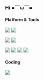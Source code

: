 ### Hi =￣ω￣=

<!--
**Meowcolm024/meowcolm024** is a ✨ _special_ ✨ repository because its `README.md` (this file) appears on your GitHub profile.

Here are some ideas to get you started:

- 🔭 I’m currently working on ...
- 🌱 I’m currently learning ...
- 👯 I’m looking to collaborate on ...
- 🤔 I’m looking for help with ...
- 💬 Ask me about ...
- 📫 How to reach me: ...
- 😄 Pronouns: ...
- ⚡ Fun fact: ...
-->

#### Platform & Tools

![](https://img.shields.io/badge/macOS-Monterey-292e33?style=flat-square&logo=apple&logoColor=ffffff)
![](https://img.shields.io/badge/Windows-10-2376bc?style=flat-square&logo=windows&logoColor=ffffff)

![](https://img.shields.io/badge/IDE-Visual%20Studio%20Code-blue?style=flat-square&logo=visual-studio-code&logoColor=ffffff)
![](https://img.shields.io/badge/-Affinity%20Photo-7e4dd2?style=flat-square&logo=affinity-photo&logoColor=ffffff)

![](https://img.shields.io/badge/-Haskell-5d4f85?style=flat-square&logo=haskell&logoColor=ffffff)
![](https://img.shields.io/badge/-Rust-b7410e?style=flat-square&logo=rust&logoColor=ffffff)
![](https://img.shields.io/badge/-C/C%2B%2B-007396?style=flat-square&logo=c%2B%2B&logoColor=ffffff)
![](https://img.shields.io/badge/-Python-3776ab?style=flat-square&logo=python&logoColor=ffffff)

#### Coding

![](https://www.codewars.com/users/Meowcolm024/badges/large)
